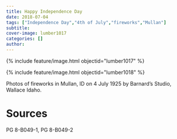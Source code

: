 ```yaml
---
title: Happy Independence Day
date: 2018-07-04
tags: ["Independence Day","4th of July","fireworks","Mullan"]
subtitle: 
cover-image: lumber1017
categories: []
author: 
---
```


{% include feature/image.html objectid="lumber1017" %}

{% include feature/image.html objectid="lumber1018" %}

Photos of fireworks in Mullan, ID on 4 July 1925 by Barnard’s Studio, Wallace Idaho.

# Sources

PG 8-B049-1, PG 8-B049-2